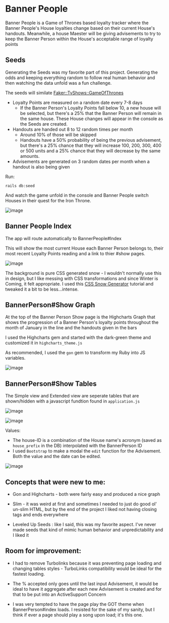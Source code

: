 # Banner People

Banner People is a Game of Thrones based loyalty tracker where the Banner People's House loyalties change based on their current House's handouts. Meanwhile, a house Maester will be giving advisements to try to keep the Banner Person within the House's acceptable range of loyalty points


## Seeds

Generating the Seeds was my favorite part of this project. Generating the odds and keeping everything random to follow real human behavior and then watching the data unfold was a fun challenge. 

The seeds will similate 
[Faker::TvShows::GameOfThrones]

* Loyalty Points are measured on a random date every 7-8 days
  * If the Banner Person's Loyalty Points fall below 10, a new house will be selected, but there's a 25% that the Banner    Person will remain in the same house. These House changes will appear in the console as the Seeds are created. 
* Handouts are handed out 8 to 12 random times per month
  * Around 10% of those will be skipped
  * Handouts have a 50% probability of being the previous advisement, but there's a 25% chance that they will increase 100, 200, 300, 400 or 500 units and a 25% chance that they will decrease by the same amounts. 
 * Advisements are generated on 3 random dates per month when a handout is also being given

Run: 

```
rails db:seed
```
And watch the game unfold in the console and Banner People switch Houses in their quest for the Iron Throne. 

![image](https://user-images.githubusercontent.com/31170111/59397140-6301da80-8d40-11e9-8f7b-e832c6731872.png)


## Banner People Index
The app will route automatically to BannerPeople#Index

This will show the most current House each Banner Person belongs to, their most recent Loyalty Points reading and a link to thier #show pages. 

![image](https://user-images.githubusercontent.com/31170111/59397077-29c96a80-8d40-11e9-88c8-885eaf224520.png)

The background is pure CSS generated snow - I wouldn't normally use this in design, but I like messing with CSS transformations and since Winter is Coming, it felt appropriate. I used this [CSS Snow Generator] tutorial and tweaked it a bit to be less...intense.

## BannerPerson#Show Graph

At the top of the Banner Person Show page is the Highcharts Graph that shows the progression of a Banner Person's loyalty points throughout the month of January in the line and the handouts given in the bars

I used the Highcharts gem and started with the dark-green theme and customized it in `highcharts_theme.js` 

As recommended, I used the `gon` gem to transform my Ruby into JS variables. 

![image](https://user-images.githubusercontent.com/31170111/59397014-f25abe00-8d3f-11e9-8225-35b86e9d3608.png)

## BannerPerson#Show Tables

The Simple view and Extended view are seperate tables that are shown/hidden with a javascript fundtion found in `application.js`

![image](https://user-images.githubusercontent.com/31170111/59396927-a4de5100-8d3f-11e9-95eb-def25f098256.png)

![image](https://user-images.githubusercontent.com/31170111/59396833-529d3000-8d3f-11e9-8988-f188bc72b525.png)

Values:
* The house-ID is a combination of the House name's acronym (saved as `house_prefix` in the DB) interpolated with the BannerPerson ID
* I used `Bootstrap` to make a modal the `edit` function for the Advisement. Both the value and the date can be edited. 

![image](https://user-images.githubusercontent.com/31170111/59396984-d48d5900-8d3f-11e9-9ff6-60f516730511.png)


## Concepts that were new to me: 

* Gon and Highcharts - both were fairly easy and produced a nice graph

* Slim - it was weird at first and sometimes I needed to just do good ol' un-slim HTML, but by the end of the project I liked not having closing tags and ends everywhere

* Leveled Up Seeds : like I said, this was my favorite aspect. I've never made seeds that kind of mimic human behavior and unpredictability and I liked it



## Room for improvement: 

* I had to remove Turbolinks because it was preventing page loading and changing tables styles - TurboLinks compatibility would be ideal for the fastest loading. 

* The % accepted only goes until the last input Advisement, it would be ideal to have it aggregate after each new Advisement is created and for that to be put into an ActiveSupport Concern

* I was very tempted to have the page play the GOT theme when BannerPerson#index loads. I resisted for the sake of my sanity, but I think if ever a page should play a song upon load; it's this one.




[Faker::TvShows::GameOfThrones]: https://github.com/stympy/faker/blob/master/doc/tv_shows/game_of_thrones.md
[CSS Snow Generator]: https://redstapler.co/pure-css-snow-fall-effect/
